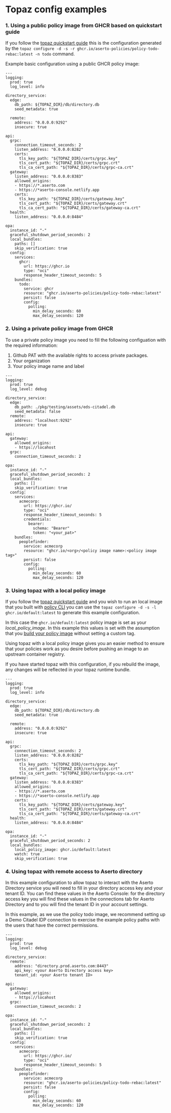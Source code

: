 # Topaz config examples

### 1. Using a public policy image from GHCR based on quickstart guide

If you follow the [topaz quickstart guide](https://github.com/aserto-dev/topaz#quickstart) this is the configuration generated by the `topaz configure -d -s -r ghcr.io/aserto-policies/policy-todo-rebac:latest -n todo` command. 

Example basic configuration using a public GHCR policy image:
```
---
logging:
  prod: true
  log_level: info

directory_service:
  edge:
    db_path: ${TOPAZ_DIR}/db/directory.db
    seed_metadata: true
    
  remote:
    address: "0.0.0.0:9292"
    insecure: true
    
api:
  grpc:
    connection_timeout_seconds: 2
    listen_address: "0.0.0.0:8282"
    certs:
      tls_key_path: "${TOPAZ_DIR}/certs/grpc.key"
      tls_cert_path: "${TOPAZ_DIR}/certs/grpc.crt"
      tls_ca_cert_path: "${TOPAZ_DIR}/certs/grpc-ca.crt"
  gateway:
    listen_address: "0.0.0.0:8383"
    allowed_origins:
    - https://*.aserto.com
    - https://*aserto-console.netlify.app
    certs:
      tls_key_path: "${TOPAZ_DIR}/certs/gateway.key"
      tls_cert_path: "${TOPAZ_DIR}/certs/gateway.crt"
      tls_ca_cert_path: "${TOPAZ_DIR}/certs/gateway-ca.crt"
  health:
    listen_address: "0.0.0.0:8484"

opa:
  instance_id: "-"
  graceful_shutdown_period_seconds: 2
  local_bundles:
    paths: []
    skip_verification: true
  config:
    services:
      ghcr:
        url: https://ghcr.io
        type: "oci"
        response_header_timeout_seconds: 5
    bundles:
      todo:
        service: ghcr
        resource: "ghcr.io/aserto-policies/policy-todo-rebac:latest"
        persist: false
        config:
          polling:
            min_delay_seconds: 60
            max_delay_seconds: 120
```



### 2. Using a private policy image from GHCR

To use a private policy image you need to fill the following configuation with the required information:
1. Github PAT with the available rights to access private packages.
2. Your organization
3. Your policy image name and label

```
---
logging:
  prod: true
  log_level: debug

directory_service:
  edge:
    db_path: ./pkg/testing/assets/eds-citadel.db
    seed_metadata: false
  remote:
    address: "localhost:9292"
    insecure: true

api:
  gateway:
    allowed_origins:
    - https://locahost
  grpc:
    connection_timeout_seconds: 2

opa:
  instance_id: "-"
  graceful_shutdown_period_seconds: 2
  local_bundles:
    paths: []
    skip_verification: true
  config:
    services:
      acmecorp:
        url: https://ghcr.io/
        type: "oci"
        response_header_timeout_seconds: 5
        credentials:
          bearer:
            schema: "Bearer"
            token: "<your_pat>"
    bundles:
      peoplefinder:
        service: acmecorp
        resource: "ghcr.io/<org>/<policy image name>:<policy image tag>"
        persist: false
        config:
          polling:
            min_delay_seconds: 60
            max_delay_seconds: 120
```

### 3. Using topaz with a local policy image

If you follow the [topaz quickstart guide](https://github.com/aserto-dev/topaz#quickstart) and you wish to run an local image that you built with [policy CLI](https://github.com/opcr-io/policy) you can use the `topaz configure -d -s -l ghcr.io/default:latest` to generate this example configuration.

In this case the `ghcr.io/default:latest` policy image is set as your *local_policy_image*. In this example this values is set with the assumption that you [build your policy image](https://openpolicycontainers.com/docs/cli/build) without setting a custom tag.

Using topaz with a local policy image gives you an easier method to ensure that your policies work as you desire before pushing an image to an upstream container registry. 

If you have started topaz with this configuration, if you rebuild the image, any changes will be reflected in your topaz runtime bundle. 

```
---
logging:
  prod: true
  log_level: info

directory_service:
  edge:
    db_path: ${TOPAZ_DIR}/db/directory.db
    seed_metadata: true
    
  remote:
    address: "0.0.0.0:9292"
    insecure: true
    
api:
  grpc:
    connection_timeout_seconds: 2
    listen_address: "0.0.0.0:8282"
    certs:
      tls_key_path: "${TOPAZ_DIR}/certs/grpc.key"
      tls_cert_path: "${TOPAZ_DIR}/certs/grpc.crt"
      tls_ca_cert_path: "${TOPAZ_DIR}/certs/grpc-ca.crt"
  gateway:
    listen_address: "0.0.0.0:8383"
    allowed_origins:
    - https://*.aserto.com
    - https://*aserto-console.netlify.app
    certs:
      tls_key_path: "${TOPAZ_DIR}/certs/gateway.key"
      tls_cert_path: "${TOPAZ_DIR}/certs/gateway.crt"
      tls_ca_cert_path: "${TOPAZ_DIR}/certs/gateway-ca.crt"
  health:
    listen_address: "0.0.0.0:8484"

opa:
  instance_id: "-"
  graceful_shutdown_period_seconds: 2
  local_bundles:
    local_policy_image: ghcr.io/default:latest
    watch: true
    skip_verification: true
```

### 4. Using topaz with remote access to Aserto directory

In this example configuration to allow topaz to interact with the Aserto Directory service you will need to fill in your directory access key and your tenant ID. You can find these values in the Aserto Console: for the directory access key you will find these values in the connections tab for Aserto Directory and to you will find the tenant ID in your account settings. 

In this example, as we use the policy todo image, we recommend setting up a Demo Citadel IDP connection to exercise the example policy paths with the users that have the correct permissions. 


```
---
logging:
  prod: true
  log_level: debug

directory_service:
  remote:
    address: "directory.prod.aserto.com:8443"
    api_key: <your Aserto Directory access key>
    tenant_id: <your Aserto tenant ID>

api:
  gateway:
    allowed_origins:
    - https://locahost
  grpc:
    connection_timeout_seconds: 2

opa:
  instance_id: "-"
  graceful_shutdown_period_seconds: 2
  local_bundles:
    paths: []
    skip_verification: true
  config:
    services:
      acmecorp:
        url: https://ghcr.io/
        type: "oci"
        response_header_timeout_seconds: 5
    bundles:
      peoplefinder:
        service: acmecorp
        resource: "ghcr.io/aserto-policies/policy-todo-rebac:latest"
        persist: false
        config:
          polling:
            min_delay_seconds: 60
            max_delay_seconds: 120
```